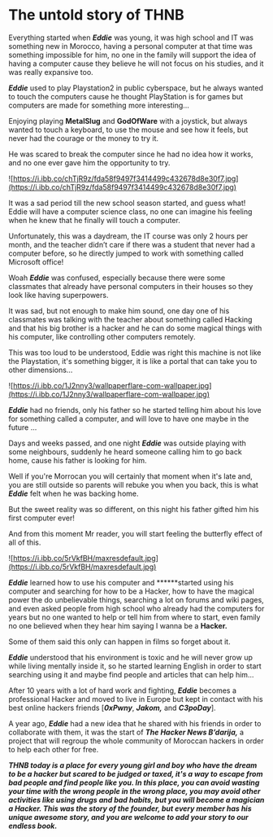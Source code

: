 # The untold story of THNB

Everything started when ***Eddie*** was young, it was high school and IT was something new in Morocco, having a personal computer at that time was something impossible for him, no one in the family will support the idea of having a computer cause they believe he will not focus on his studies, and it was really expansive too.

***Eddie*** used to play Playstation2 in public cyberspace, but he always wanted to touch the computers cause he thought PlayStation is for games but computers are made for something more interesting…

Enjoying playing **MetalSlug** and **GodOfWare** with a joystick, but always wanted to touch a keyboard, to use the mouse and see how it feels, but never had the courage or the money to try it.

He was scared to break the computer since he had no idea how it works, and no one ever gave him the opportunity to try.

![https://i.ibb.co/chTjR9z/fda58f9497f3414499c432678d8e30f7.jpg](https://i.ibb.co/chTjR9z/fda58f9497f3414499c432678d8e30f7.jpg)

It was a sad period till the new school season started, and guess what! Eddie will have a computer science class, no one can imagine his feeling when he knew that he finally will touch a computer.

Unfortunately, this was a daydream, the IT course was only 2 hours per month, and the teacher didn’t care if there was a student that never had a computer before, so he directly jumped to work with something called Microsoft office!

Woah ***Eddie*** was confused, especially because there were some classmates that already have personal computers in their houses so they look like having superpowers.

It was sad, but not enough to make him sound, one day one of his classmates was talking with the teacher about something called Hacking and that his big brother is a hacker and he can do some magical things with his computer, like controlling other computers remotely.

This was too loud to be understood, Eddie was right this machine is not like the Playstation, it's something bigger, it is like a portal that can take you to other dimensions…

![https://i.ibb.co/1J2nny3/wallpaperflare-com-wallpaper.jpg](https://i.ibb.co/1J2nny3/wallpaperflare-com-wallpaper.jpg)

***Eddie*** had no friends, only his father so he started telling him about his love for something called a computer, and will love to have one maybe in the future …

Days and weeks passed, and one night ***Eddie*** was outside playing with some neighbours, suddenly he heard someone calling him to go back home, cause his father is looking for him.

Well if you're Morrocan you will certainly that moment when it's late and, you are still outside so parents will rebuke you when you back, this is what ***Eddie*** felt when he was backing home.

But the sweet reality was so different, on this night his father gifted him his first computer ever!

And from this moment Mr reader, you will start feeling the butterfly effect of all of this.

![https://i.ibb.co/5rVkfBH/maxresdefault.jpg](https://i.ibb.co/5rVkfBH/maxresdefault.jpg)

***Eddie*** learned how to use his computer and ******started using his computer and searching for how to be a Hacker, how to have the magical power the do unbelievable things, searching a lot on forums and wiki pages, and even asked people from high school who already had the computers for years but no one wanted to help or tell him from where to start, even family no one believed when they hear him saying I wanna be a **Hacker.**

Some of them said this only can happen in films so forget about it.

***Eddie*** understood that his environment is toxic and he will never grow up while living mentally inside it, so he started learning English in order to start searching using it and maybe find people and articles that can help him…

After 10 years with a lot of hard work and fighting, ***Eddie*** becomes a professional Hacker and moved to live in Europe but kept in contact with his best online hackers friends [***0xPwny***, ***Jakom,*** and ***C3poDay***].

A year ago, ***Eddie*** had a new idea that he shared with his friends in order to collaborate with them, it was the start of ***The Hacker News B’darija,*** a project that will regroup the whole community of Moroccan hackers in order to help each other for free.

***THNB today is a place for every young girl and boy who have the dream to be a hacker but scared to be judged or taxed, it's a way to escape from bad people and find people like you.
In this place, you can avoid wasting your time with the wrong people in the wrong place, you may avoid other activities like using drugs and bad habits, but you will become a magician a Hacker.
This was the story of the founder, but every member has his unique awesome story, and you are welcome to add your story to our endless book.***
